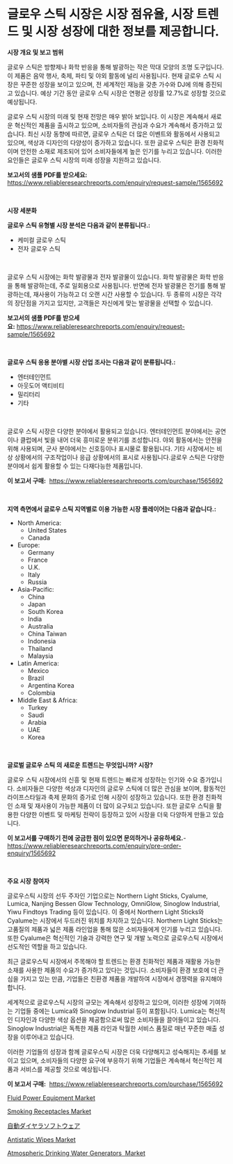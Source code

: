 <p><h1>글로우 스틱 시장은 시장 점유율, 시장 트렌드 및 시장 성장에 대한 정보를 제공합니다.</h1></p><p><strong>시장 개요 및 보고 범위</strong></p>
<p><p>글로우 스틱은 방향제나 화학 반응을 통해 발광하는 작은 막대 모양의 조명 도구입니다. 이 제품은 음악 행사, 축제, 파티 및 야외 활동에 널리 사용됩니다. 현재 글로우 스틱 시장은 꾸준한 성장을 보이고 있으며, 전 세계적인 재능을 갖춘 가수와 DJ에 의해 증진되고 있습니다. 예상 기간 동안 글로우 스틱 시장은 연평균 성장률 12.7%로 성장할 것으로 예상됩니다.</p><p>글로우 스틱 시장의 미래 및 현재 전망은 매우 밝아 보입니다. 이 시장은 계속해서 새로운 혁신적인 제품을 출시하고 있으며, 소비자들의 관심과 수요가 계속해서 증가하고 있습니다. 최신 시장 동향에 따르면, 글로우 스틱은 더 많은 이벤트와 활동에서 사용되고 있으며, 색상과 디자인의 다양성이 증가하고 있습니다. 또한 글로우 스틱은 환경 친화적이며 안전한 소재로 제조되어 있어 소비자들에게 높은 인기를 누리고 있습니다. 이러한 요인들은 글로우 스틱 시장의 미래 성장을 지원하고 있습니다.</p></p>
<p><strong>보고서의 샘플 PDF를 받으세요:</strong> <a href="https://www.reliableresearchreports.com/enquiry/request-sample/1565692">https://www.reliableresearchreports.com/enquiry/request-sample/1565692</a></p>
<p>&nbsp;</p>
<p><strong>시장 세분화</strong></p>
<p><strong>글로우 스틱 유형별 시장 분석은 다음과 같이 분류됩니다.:</strong></p>
<p><ul><li>케미컬 글로우 스틱</li><li>전자 글로우 스틱</li></ul></p>
<p>&nbsp;</p>
<p><p>글로우 스틱 시장에는 화학 발광물과 전자 발광물이 있습니다. 화학 발광물은 화학 반응을 통해 발광하는데, 주로 일회용으로 사용됩니다. 반면에 전자 발광물은 전기를 통해 발광하는데, 재사용이 가능하고 더 오랜 시간 사용할 수 있습니다. 두 종류의 시장은 각각의 장단점을 가지고 있지만, 고객들은 자신에게 맞는 발광물을 선택할 수 있습니다.</p></p>
<p><strong>보고서의 샘플 PDF를 받으세요:</strong>&nbsp;<a href="https://www.reliableresearchreports.com/enquiry/request-sample/1565692">https://www.reliableresearchreports.com/enquiry/request-sample/1565692</a></p>
<p>&nbsp;</p>
<p><strong> 글로우 스틱 응용 분야별 시장 산업 조사는 다음과 같이 분류됩니다.:</strong></p>
<p><ul><li>엔터테인먼트</li><li>아웃도어 액티비티</li><li>밀리터리</li><li>기타</li></ul></p>
<p>&nbsp;</p>
<p><p>글로우 스틱 시장은 다양한 분야에서 활용되고 있습니다. 엔터테인먼트 분야에서는 공연이나 클럽에서 빛을 내어 더욱 흥미로운 분위기를 조성합니다. 야외 활동에서는 안전을 위해 사용되며, 군사 분야에서는 신호등이나 표시물로 활용됩니다. 기타 시장에서는 비상 상황에서의 구조작업이나 응급 상황에서의 표시로 사용됩니다.글로우 스틱은 다양한 분야에서 쉽게 활용할 수 있는 다재다능한 제품입니다.</p></p>
<p><strong>이 보고서 구매:</strong>&nbsp; <a href="https://www.reliableresearchreports.com/purchase/1565692">https://www.reliableresearchreports.com/purchase/1565692</a></p>
<p>&nbsp;</p>
<p><strong>지역 측면에서 글로우 스틱 지역별로 이용 가능한 시장 플레이어는 다음과 같습니다.:</strong></p>
<p><ul>
    <li>
        North America:
        <ul>
            <li>United States</li>
            <li>Canada</li>
        </ul>
    </li>
    <li>
        Europe:
        <ul>
            <li>Germany</li>
            <li>France</li>
            <li>U.K.</li>
            <li>Italy</li>
            <li>Russia</li>
        </ul>
    </li>
    <li>
        Asia-Pacific:
        <ul>
            <li>China</li>
            <li>Japan</li>
            <li>South Korea</li>
            <li>India</li>
            <li>Australia</li>
            <li>China Taiwan</li>
            <li>Indonesia</li>
            <li>Thailand</li>
            <li>Malaysia</li>
        </ul>
    </li>
    <li>
        Latin America:
        <ul>
            <li>Mexico</li>
            <li>Brazil</li>
            <li>Argentina Korea</li>
            <li>Colombia</li>
        </ul>
    </li>
    <li>
        Middle East & Africa:
        <ul>
            <li>Turkey</li>
            <li>Saudi</li>
            <li>Arabia</li>
            <li>UAE</li>
            <li>Korea</li>
        </ul>
    </li>
    </ul></p>
<p>&nbsp;</p>
<p><strong>글로벌 글로우 스틱 의 새로운 트렌드는 무엇입니까? 시장?</strong></p>
<p><p>글로우 스틱 시장에서의 신흥 및 현재 트렌드는 빠르게 성장하는 인기와 수요 증가입니다. 소비자들은 다양한 색상과 디자인의 글로우 스틱에 더 많은 관심을 보이며, 활동적인 라이프스타일과 축제 문화의 증가로 인해 시장이 성장하고 있습니다. 또한 환경 친화적인 소재 및 재사용이 가능한 제품이 더 많이 요구되고 있습니다. 또한 글로우 스틱을 활용한 다양한 이벤트 및 마케팅 전략이 등장하고 있어 시장을 더욱 다양하게 만들고 있습니다.</p></p>
<p><strong>이 보고서를 구매하기 전에 궁금한 점이 있으면 문의하거나 공유하세요.</strong>- <a href="https://www.reliableresearchreports.com/enquiry/pre-order-enquiry/1565692">https://www.reliableresearchreports.com/enquiry/pre-order-enquiry/1565692</a></p>
<p>&nbsp;</p>
<p><strong>주요 시장 참여자</strong></p>
<p><p>글로우스틱 시장의 선두 주자인 기업으로는 Northern Light Sticks, Cyalume, Lumica, Nanjing Bessen Glow Technology, OmniGlow, Sinoglow Industrial, Yiwu Findtoys Trading 등이 있습니다. 이 중에서 Northern Light Sticks와 Cyalume는 시장에서 두드러진 위치를 차지하고 있습니다. Northern Light Sticks는 고품질의 제품과 넓은 제품 라인업을 통해 많은 소비자들에게 인기를 누리고 있습니다. 또한 Cyalume은 혁신적인 기술과 강력한 연구 및 개발 노력으로 글로우스틱 시장에서 선도적인 역할을 하고 있습니다.</p><p>최근 글로우스틱 시장에서 주목해야 할 트렌드는 환경 친화적인 제품과 재활용 가능한 소재를 사용한 제품의 수요가 증가하고 있다는 것입니다. 소비자들이 환경 보호에 더 관심을 가지고 있는 만큼, 기업들은 친환경 제품을 개발하여 시장에서 경쟁력을 유지해야 합니다.</p><p>세계적으로 글로우스틱 시장의 규모는 계속해서 성장하고 있으며, 이러한 성장에 기여하는 기업들 중에는 Lumica와 Sinoglow Industrial 등이 포함됩니다. Lumica는 혁신적인 디자인과 다양한 색상 옵션을 제공함으로써 많은 소비자들을 끌어들이고 있습니다. Sinoglow Industrial은 독특한 제품 라인과 탁월한 서비스 품질로 매년 꾸준한 매출 성장을 이루어내고 있습니다.</p><p>이러한 기업들의 성장과 함께 글로우스틱 시장은 더욱 다양해지고 성숙해지는 추세를 보이고 있으며, 소비자들의 다양한 요구에 부응하기 위해 기업들은 계속해서 혁신적인 제품과 서비스를 제공할 것으로 예상됩니다.</p></p>
<p><strong>이 보고서 구매:</strong>&nbsp;&nbsp;<a href="https://www.reliableresearchreports.com/purchase/1565692">https://www.reliableresearchreports.com/purchase/1565692</a></p>
<p><p><a href="https://view.publitas.com/reportprime-1/fluid-power-equipment-market-provides-a-comprehensive-analysis-including-a-macro-overview-of-the-market-as-well-as-micro-details-such-as-market-size-and-competitive-landscape/">Fluid Power Equipment Market</a></p><p><a href="https://github.com/juniordelafrance/Market-Research-Report-List-2/blob/main/smoking-receptacles-market.md">Smoking Receptacles Market</a></p><p><a href="https://github.com/nxboeu02965442/Market-Research-Report-List-1/blob/main/50623566116.md">自動ダイヤラソフトウェア</a></p><p><a href="https://github.com/rahu1506/Market-Research-Report-List-3/blob/main/antistatic-wipes-market.md">Antistatic Wipes Market</a></p><p><a href="https://issuu.com/reportprime-2/docs/atmospheric-drinking-water-generators-market-size-">Atmospheric Drinking Water Generators  Market</a></p></p>
